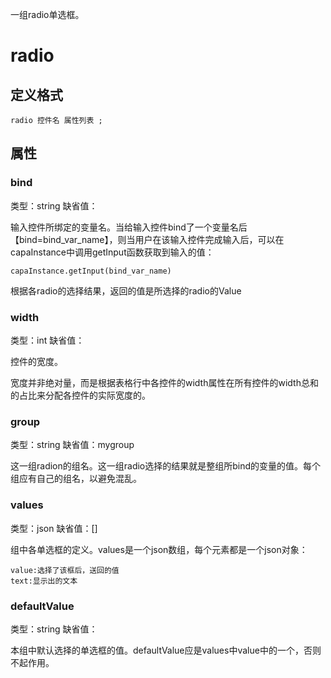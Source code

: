 一组radio单选框。

# radio

## 定义格式

	radio 控件名 属性列表 ;

## 属性

### bind
类型：string
缺省值：

输入控件所绑定的变量名。当给输入控件bind了一个变量名后【bind=bind_var_name】，则当用户在该输入控件完成输入后，可以在capaInstance中调用getInput函数获取到输入的值：

	capaInstance.getInput(bind_var_name)

根据各radio的选择结果，返回的值是所选择的radio的Value
### width
类型：int
缺省值：

控件的宽度。

宽度并非绝对量，而是根据表格行中各控件的width属性在所有控件的width总和的占比来分配各控件的实际宽度的。

### group
类型：string
缺省值：mygroup

这一组radion的组名。这一组radio选择的结果就是整组所bind的变量的值。每个组应有自己的组名，以避免混乱。

### values
类型：json
缺省值：[]

组中各单选框的定义。values是一个json数组，每个元素都是一个json对象：

	value:选择了该框后，送回的值
	text:显示出的文本

### defaultValue
类型：string
缺省值：

本组中默认选择的单选框的值。defaultValue应是values中value中的一个，否则不起作用。
